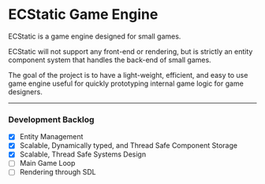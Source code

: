 # ECStatic Game Engine
ECStatic is a game engine designed for small games.

ECStatic will not support any front-end or rendering, but is strictly an entity component system that handles the back-end of small games.

The goal of the project is to have a light-weight, efficient, and easy to use game engine useful for quickly prototyping internal game logic for game designers.

---
### Development Backlog
- [x] Entity Management
- [x] Scalable, Dynamically typed, and Thread Safe Component Storage
- [x] Scalable, Thread Safe Systems Design
- [ ] Main Game Loop
- [ ] Rendering through SDL
